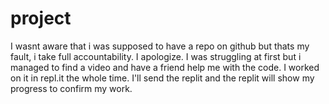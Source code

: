 # project
I wasnt aware that i was supposed to have a repo on github but thats my fault, i take full accountability. I apologize. I was struggling at first but i managed to find a video and have a friend help me with the code. I worked on it in repl.it the whole time. I'll send the replit and the replit will show my progress to confirm my work.
